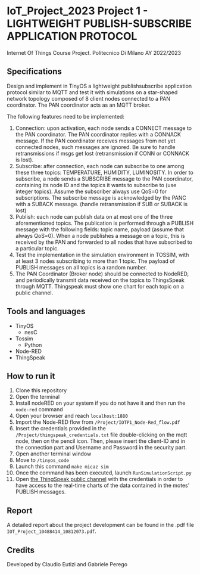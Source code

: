 # IoT_Project_2023 Project 1 - LIGHTWEIGHT PUBLISH-SUBSCRIBE APPLICATION PROTOCOL
Internet Of Things Course Project. Politecnico Di Milano AY 2022/2023

## Specifications
Design and implement in TinyOS a lightweight publishsubscribe application protocol similar to MQTT and test it with simulations
on a star-shaped network topology composed of 8 client nodes connected to a PAN coordinator. The PAN coordinator acts as an MQTT broker.

The following features need to be implemented:
1. Connection: upon activation, each node sends a CONNECT message to the PAN coordinator. The PAN coordinator replies with a CONNACK message. If the PAN coordinator receives messages from not yet connected nodes, such messages are ignored. Be sure to handle retransmissions if msgs get lost (retransmission if CONN or CONNACK is lost).
2. Subscribe: after connection, each node can subscribe to one among these three topics: TEMPERATURE, HUMIDITY, LUMINOSITY. In order to subscribe, a node sends a SUBSCRIBE message to the PAN coordinator, containing its node ID and the topics it wants to subscribe to (use integer topics). Assume the subscriber always use QoS=0 for subscriptions. The subscribe message is acknowledged by the PANC with a SUBACK message. (handle retransmission if SUB or SUBACK is lost)
3. Publish: each node can publish data on at most one of the three aforementioned topics. The publication is performed through a PUBLISH message with the following fields: topic name, payload (assume that always QoS=0). When a node publishes a message on a topic, this is received by the PAN and forwarded to all nodes that have subscribed to a particular topic.
4. Test the implementation in the simulation environment in TOSSIM, with at least 3 nodes subscribing to more than 1 topic. The payload of PUBLISH messages on all topics is a random number.
5. The PAN Coordinator (Broker node) should be connected to NodeRED, and periodically transmit data received on the topics to ThingsSpeak through MQTT. Thingspeak must show one chart for each topic on a public channel.

## Tools and languages
- TinyOS 
  - nesC
- Tossim
  - Python
- Node-RED
- ThingSpeak

## How to run it
1. Clone this repository
2. Open the terminal
3. Install nodeRED on your system if you do not have it and then run the `node-red` command
4. Open your browser and reach `localhost:1880`
5. Import the Node-RED flow from `/Project/IOTP1_Node-Red_flow.pdf`
6. Insert the credentials provided in the `/Project/thingspeak_credentials.txt` file double-clicking on the mqtt node, then on the pencil icon. Then, please insert the client-ID and in the connection part and Username and Password in the security part.   
7. Open another terminal window
8. Move to `/tinyos_code`
9. Launch this command `make micaz sim`
10. Once the command has been executed, launch `RunSimulationScript.py`
11. Open [the ThingSpeak public channel](https://thingspeak.com/channels/2232252) with the credentials in order to have access to the real-time charts of the data contained in the motes' PUBLISH messages.

## Report
A detailed report about the project development can be found in the .pdf file `IOT_Project_10488414_10812073.pdf`.

## Credits
Developed by Claudio Eutizi and Gabriele Perego 
